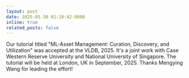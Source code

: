 ```yaml
---
layout: post
date: 2025-05-30 01:10:42-0800
inline: true
related_posts: false
---
```


Our tutorial titled "ML-Asset Management: Curation, Discovery, and Utilization" was accepted at the VLDB, 2025. It's a joint work with Case Western Reserve University and National University of Singapore. 
The tutorial will be held at London, UK in September, 2025. Thanks Mengying Wang for leading the effort!